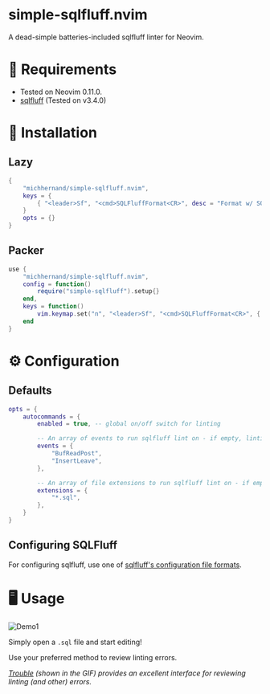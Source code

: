 # simple-sqlfluff.nvim
A dead-simple batteries-included sqlfluff linter for Neovim.

# 📎 Requirements
- Tested on Neovim 0.11.0.
- [sqlfluff](https://docs.sqlfluff.com/en/stable/index.html) (Tested on v3.4.0)

# 💾 Installation
## Lazy
```lua
{
    "michhernand/simple-sqlfluff.nvim",
    keys = {
        { "<leader>Sf", "<cmd>SQLFluffFormat<CR>", desc = "Format w/ SQLFluff" }
    }
	opts = {}
}
```

## Packer
```lua
use {
    "michhernand/simple-sqlfluff.nvim",
    config = function()
        require("simple-sqlfluff").setup{}
    end,
    keys = function()
        vim.keymap.set("n", "<leader>Sf", "<cmd>SQLFluffFormat<CR>", { desc = "Format w/ SQLFluff" })
    end
}
```

# ⚙️ Configuration
## Defaults
```lua
opts = {
    autocommands = {
        enabled = true, -- global on/off switch for linting

        -- An array of events to run sqlfluff lint on - if empty, linting is disabled
		events = {
			"BufReadPost",
			"InsertLeave",
		},

        -- An array of file extensions to run sqlfluff lint on - if empty, linting is disabled
		extensions = {
			"*.sql",
		},
    }
}
```
## Configuring SQLFluff
For configuring sqlfluff, use one of [sqlfluff's configuration file formats](https://docs.sqlfluff.com/en/stable/configuration/setting_configuration.html#configuration-files).

# 🖥️ Usage

![Demo1](./repo/gifs/simple-sqlfluff-demo1.gif)

Simply open a `.sql` file and start editing!

Use your preferred method to review linting errors.

*[Trouble](https://github.com/folke/trouble.nvim) (shown in the GIF) provides an excellent interface for reviewing linting (and other) errors.*
